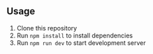 <!-- # Tailmin Admin Dashboard Template - [Live Demo](https://tailmin.vercel.app/)
Admin dashboard built with Vue.js and Tailwind CSS

![Tailmin Admin Dashboard Template!](https://user-images.githubusercontent.com/2015833/130907375-07bfddc9-5886-4522-b32a-5e1757eeb6b4.png) -->

## Usage
1. Clone this repository
2. Run `npm install` to install dependencies
3. Run `npm run dev` to start development server
<!-- 4. Go to http://localhost:3000 -->
